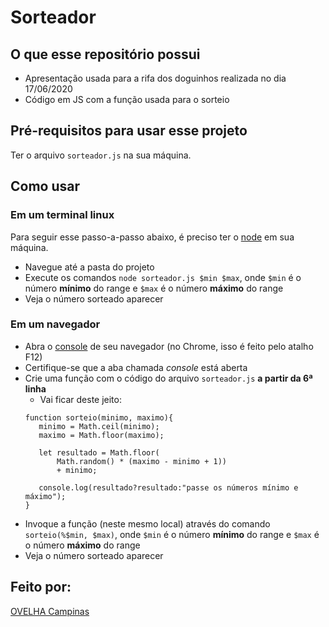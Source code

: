 # Sorteador

## O que esse repositório possui
- Apresentação usada para a rifa dos doguinhos realizada no dia 17/06/2020
- Código em JS com a função usada para o sorteio

## Pré-requisitos para usar esse projeto
Ter o arquivo `sorteador.js` na sua máquina.

## Como usar

### Em um terminal linux
Para seguir esse passo-a-passo abaixo, é preciso ter o [node](https://nodejs.org/en/) em sua máquina.
- Navegue até a pasta do projeto
- Execute os comandos `node sorteador.js $min $max`, onde `$min` é o número **mínimo** do range e `$max` é o número **máximo** do range 
- Veja o número sorteado aparecer

### Em um navegador 
- Abra o [console](https://developers.google.com/web/tools/chrome-devtools/console?hl=pt-br) de seu navegador (no Chrome, isso é feito pelo atalho F12)
- Certifique-se que a aba chamada *console* está aberta
- Crie uma função com o código do arquivo `sorteador.js` **a partir da 6ª linha**
  - Vai ficar deste jeito:
   ```
   function sorteio(minimo, maximo){
      minimo = Math.ceil(minimo);
      maximo = Math.floor(maximo);

      let resultado = Math.floor(
          Math.random() * (maximo - minimo + 1)) 
          + minimo;

      console.log(resultado?resultado:"passe os números mínimo e máximo");
   }
   ```
- Invoque a função (neste mesmo local) através do comando `sorteio(%$min, $max)`, onde `$min` é o número **mínimo** do range e `$max` é o número **máximo** do range 
- Veja o número sorteado aparecer

## Feito por:
[OVELHA Campinas](instagram.com/ovelhacps)
